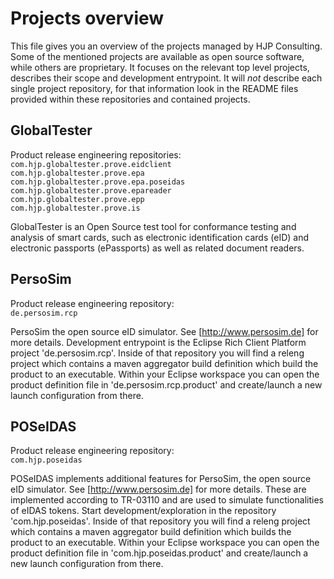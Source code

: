 Projects overview
===
This file gives you an overview of the projects managed by HJP Consulting. Some of the mentioned projects are available as open source software, while others are proprietary. 
It focuses on the relevant top level projects, describes their scope and development entrypoint. It will *not* describe each single project repository, for that information look in the README files provided within these repositories and contained projects.

GlobalTester
------------
Product release engineering repositories:  
`com.hjp.globaltester.prove.eidclient`  
`com.hjp.globaltester.prove.epa`  
`com.hjp.globaltester.prove.epa.poseidas`  
`com.hjp.globaltester.prove.epareader`  
`com.hjp.globaltester.prove.epp`  
`com.hjp.globaltester.prove.is`  

GlobalTester is an Open Source test tool for conformance testing and analysis of smart cards, such as electronic identification cards (eID) and electronic passports (ePassports) as well as related document readers.

PersoSim
--------
Product release engineering repository:  
`de.persosim.rcp`  

PersoSim the open source eID simulator. See [http://www.persosim.de] for more details.
Development entrypoint is the Eclipse Rich Client Platform project 'de.persosim.rcp'. Inside of that repository you will find a releng project which contains a maven aggregator build definition which build the product to an executable. Within your Eclipse workspace you can open the product definition file in 'de.persosim.rcp.product' and create/launch a new launch configuration from there.

POSeIDAS
--------
Product release engineering repository:  
`com.hjp.poseidas`  

POSeIDAS implements additional features for PersoSim, the open source eID simulator. See [http://www.persosim.de] for more details.
These are implemented according to TR-03110 and are used to simulate functionalities of eIDAS tokens.
Start development/exploration in the repository 'com.hjp.poseidas'. Inside of that repository you will find a releng project which contains a maven aggregator build definition which builds the product to an executable. Within your Eclipse workspace you can open the product definition file in 'com.hjp.poseidas.product' and create/launch a new launch configuration from there.
